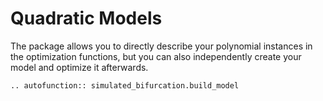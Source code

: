 # Quadratic Models

The package allows you to directly describe your polynomial instances in the optimization functions, but you can also independently create your model and optimize it afterwards.

```{eval-rst}
.. autofunction:: simulated_bifurcation.build_model
```
